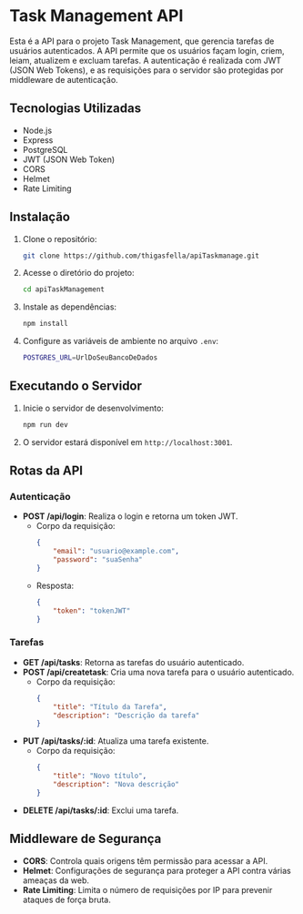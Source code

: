 # Task Management API

Esta é a API para o projeto Task Management, que gerencia tarefas de usuários autenticados. A API permite que os usuários façam login, criem, leiam, atualizem e excluam tarefas. A autenticação é realizada com JWT (JSON Web Tokens), e as requisições para o servidor são protegidas por middleware de autenticação.

## Tecnologias Utilizadas

- Node.js
- Express
- PostgreSQL
- JWT (JSON Web Token)
- CORS
- Helmet
- Rate Limiting

## Instalação

1. Clone o repositório:
    ```bash
    git clone https://github.com/thigasfella/apiTaskmanage.git
    ```

2. Acesse o diretório do projeto:
    ```bash
    cd apiTaskManagement
    ```

3. Instale as dependências:
    ```bash
    npm install
    ```

4. Configure as variáveis de ambiente no arquivo `.env`:
    ```bash
    POSTGRES_URL=UrlDoSeuBancoDeDados
    ```

## Executando o Servidor

1. Inicie o servidor de desenvolvimento:
    ```bash
    npm run dev
    ```

2. O servidor estará disponível em `http://localhost:3001`.

## Rotas da API

### Autenticação

- **POST /api/login**: Realiza o login e retorna um token JWT.
    - Corpo da requisição:
        ```json
        {
            "email": "usuario@example.com",
            "password": "suaSenha"
        }
        ```
    - Resposta:
        ```json
        {
            "token": "tokenJWT"
        }
        ```

### Tarefas

- **GET /api/tasks**: Retorna as tarefas do usuário autenticado.
- **POST /api/createtask**: Cria uma nova tarefa para o usuário autenticado.
    - Corpo da requisição:
        ```json
        {
            "title": "Título da Tarefa",
            "description": "Descrição da tarefa"
        }
        ```
- **PUT /api/tasks/:id**: Atualiza uma tarefa existente.
    - Corpo da requisição:
        ```json
        {
            "title": "Novo título",
            "description": "Nova descrição"
        }
        ```
- **DELETE /api/tasks/:id**: Exclui uma tarefa.

## Middleware de Segurança

- **CORS**: Controla quais origens têm permissão para acessar a API.
- **Helmet**: Configurações de segurança para proteger a API contra várias ameaças da web.
- **Rate Limiting**: Limita o número de requisições por IP para prevenir ataques de força bruta.
